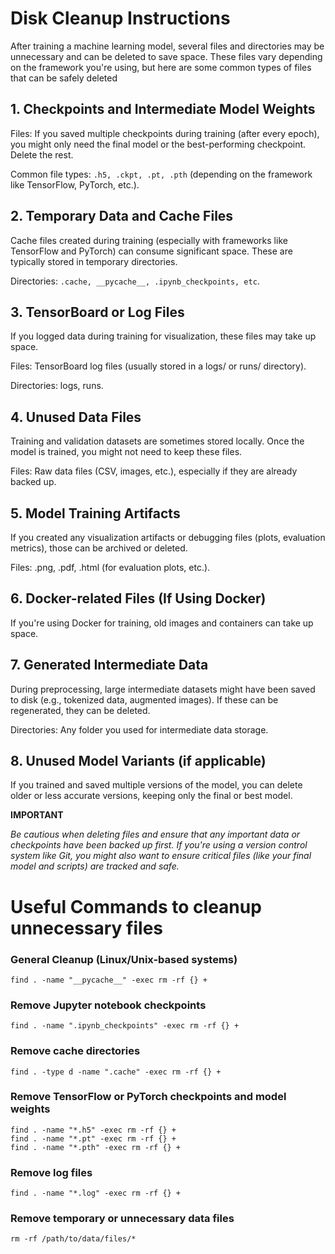 # Disk Cleanup Instructions


After training a machine learning model, several files and directories may be unnecessary and can be deleted to save space. These files vary depending on the framework you're using, but here are some common types of files that can be safely deleted


## 1. Checkpoints and Intermediate Model Weights

Files: If you saved multiple checkpoints during training (after every epoch), you might only need the final model or the best-performing checkpoint. Delete the rest.

Common file types: ```.h5, .ckpt, .pt, .pth``` (depending on the framework like TensorFlow, PyTorch, etc.).

## 2. Temporary Data and Cache Files

Cache files created during training (especially with frameworks like TensorFlow and PyTorch) can consume significant space. These are typically stored in temporary directories.

Directories: ```.cache, __pycache__, .ipynb_checkpoints, etc```.


## 3. TensorBoard or Log Files

If you logged data during training for visualization, these files may take up space.

Files: TensorBoard log files (usually stored in a logs/ or runs/ directory).

Directories: logs, runs.

## 4. Unused Data Files

Training and validation datasets are sometimes stored locally. Once the model is trained, you might not need to keep these files.

Files: Raw data files (CSV, images, etc.), especially if they are already backed up.

## 5. Model Training Artifacts

If you created any visualization artifacts or debugging files (plots, evaluation metrics), those can be archived or deleted.

Files: .png, .pdf, .html (for evaluation plots, etc.).

## 6. Docker-related Files (If Using Docker)

If you're using Docker for training, old images and containers can take up space.


## 7. Generated Intermediate Data

During preprocessing, large intermediate datasets might have been saved to disk (e.g., tokenized data, augmented images). If these can be regenerated, they can be deleted.

Directories: Any folder you used for intermediate data storage.

## 8. Unused Model Variants (if applicable)

If you trained and saved multiple versions of the model, you can delete older or less accurate versions, keeping only the final or best model.

**IMPORTANT**

*Be cautious when deleting files and ensure that any important data or checkpoints have been backed up first. If you're using a version control system like Git, you might also want to ensure critical files (like your final model and scripts) are tracked and safe.*

# Useful Commands to cleanup unnecessary files

### General Cleanup (Linux/Unix-based systems)

```find . -name "__pycache__" -exec rm -rf {} +```

### Remove Jupyter notebook checkpoints
```find . -name ".ipynb_checkpoints" -exec rm -rf {} +```

### Remove cache directories
```find . -type d -name ".cache" -exec rm -rf {} +```

### Remove TensorFlow or PyTorch checkpoints and model weights

```find . -name "*.ckpt" -exec rm -rf {} +
find . -name "*.h5" -exec rm -rf {} +
find . -name "*.pt" -exec rm -rf {} +
find . -name "*.pth" -exec rm -rf {} +
```

### Remove log files
```find . -name "*.log" -exec rm -rf {} +```

### Remove temporary or unnecessary data files
```rm -rf /path/to/data/files/*```